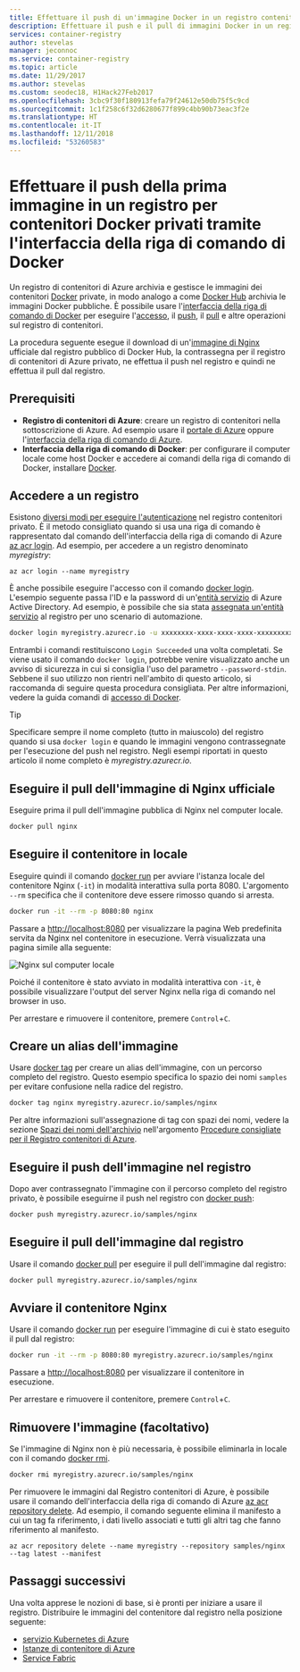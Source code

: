 ```yaml
---
title: Effettuare il push di un'immagine Docker in un registro contenitori di Azure privato
description: Effettuare il push e il pull di immagini Docker in un registro di contenitori privati in Azure tramite l'interfaccia della riga di comando di Docker
services: container-registry
author: stevelas
manager: jeconnoc
ms.service: container-registry
ms.topic: article
ms.date: 11/29/2017
ms.author: stevelas
ms.custom: seodec18, H1Hack27Feb2017
ms.openlocfilehash: 3cbc9f30f180913fefa79f24612e50db75f5c9cd
ms.sourcegitcommit: 1c1f258c6f32d6280677f899c4bb90b73eac3f2e
ms.translationtype: HT
ms.contentlocale: it-IT
ms.lasthandoff: 12/11/2018
ms.locfileid: "53260583"
---
```

# <a name="push-your-first-image-to-a-private-docker-container-registry-using-the-docker-cli"></a>Effettuare il push della prima immagine in un registro per contenitori Docker privati tramite l'interfaccia della riga di comando di Docker

Un registro di contenitori di Azure archivia e gestisce le immagini dei contenitori [Docker](http://hub.docker.com) private, in modo analogo a come [Docker Hub](https://hub.docker.com/) archivia le immagini Docker pubbliche. È possibile usare l'[interfaccia della riga di comando di Docker](https://docs.docker.com/engine/reference/commandline/cli/) per eseguire l'[accesso](https://docs.docker.com/engine/reference/commandline/login/), il [push](https://docs.docker.com/engine/reference/commandline/push/), il [pull](https://docs.docker.com/engine/reference/commandline/pull/) e altre operazioni sul registro di contenitori.

La procedura seguente esegue il download di un'[immagine di Nginx](https://store.docker.com/images/nginx) ufficiale dal registro pubblico di Docker Hub, la contrassegna per il registro di contenitori di Azure privato, ne effettua il push nel registro e quindi ne effettua il pull dal registro.

## <a name="prerequisites"></a>Prerequisiti

* **Registro di contenitori di Azure**: creare un registro di contenitori nella sottoscrizione di Azure. Ad esempio usare il [portale di Azure](container-registry-get-started-portal.md) oppure l'[interfaccia della riga di comando di Azure](container-registry-get-started-azure-cli.md).
* **Interfaccia della riga di comando di Docker**: per configurare il computer locale come host Docker e accedere ai comandi della riga di comando di Docker, installare [Docker](https://docs.docker.com/engine/installation/).

## <a name="log-in-to-a-registry"></a>Accedere a un registro

Esistono [diversi modi per eseguire l'autenticazione](container-registry-authentication.md) nel registro contenitori privato. È il metodo consigliato quando si usa una riga di comando è rappresentato dal comando dell'interfaccia della riga di comando di Azure [az acr login](/cli/azure/acr?view=azure-cli-latest#az-acr-login). Ad esempio, per accedere a un registro denominato *myregistry*:

```azurecli
az acr login --name myregistry
```

È anche possibile eseguire l'accesso con il comando [docker login](https://docs.docker.com/engine/reference/commandline/login/). L'esempio seguente passa l'ID e la password di un'[entità servizio](../active-directory/develop/app-objects-and-service-principals.md) di Azure Active Directory. Ad esempio, è possibile che sia stata [assegnata un'entità servizio](container-registry-authentication.md#service-principal) al registro per uno scenario di automazione.

```Bash
docker login myregistry.azurecr.io -u xxxxxxxx-xxxx-xxxx-xxxx-xxxxxxxxxxxx -p myPassword
```

Entrambi i comandi restituiscono `Login Succeeded` una volta completati. Se viene usato il comando `docker login`, potrebbe venire visualizzato anche un avviso di sicurezza in cui si consiglia l'uso del parametro `--password-stdin`. Sebbene il suo utilizzo non rientri nell'ambito di questo articolo, si raccomanda di seguire questa procedura consigliata. Per altre informazioni, vedere la guida comandi di [accesso di Docker](https://docs.docker.com/engine/reference/commandline/login/).

> [!TIP]
> Specificare sempre il nome completo (tutto in maiuscolo) del registro quando si usa `docker login` e quando le immagini vengono contrassegnate per l'esecuzione del push nel registro. Negli esempi riportati in questo articolo il nome completo è *myregistry.azurecr.io*.

## <a name="pull-the-official-nginx-image"></a>Eseguire il pull dell'immagine di Nginx ufficiale

Eseguire prima il pull dell'immagine pubblica di Nginx nel computer locale.

```Bash
docker pull nginx
```

## <a name="run-the-container-locally"></a>Eseguire il contenitore in locale

Eseguire quindi il comando [docker run](https://docs.docker.com/engine/reference/run/) per avviare l'istanza locale del contenitore Nginx (`-it`) in modalità interattiva sulla porta 8080. L'argomento `--rm` specifica che il contenitore deve essere rimosso quando si arresta.

```Bash
docker run -it --rm -p 8080:80 nginx
```

Passare a [http://localhost:8080](http://localhost:8080) per visualizzare la pagina Web predefinita servita da Nginx nel contenitore in esecuzione. Verrà visualizzata una pagina simile alla seguente:

![Nginx sul computer locale](./media/container-registry-get-started-docker-cli/nginx.png)

Poiché il contenitore è stato avviato in modalità interattiva con `-it`, è possibile visualizzare l'output del server Nginx nella riga di comando nel browser in uso.

Per arrestare e rimuovere il contenitore, premere `Control`+`C`.

## <a name="create-an-alias-of-the-image"></a>Creare un alias dell'immagine

Usare [docker tag](https://docs.docker.com/engine/reference/commandline/tag/) per creare un alias dell'immagine, con un percorso completo del registro. Questo esempio specifica lo spazio dei nomi `samples` per evitare confusione nella radice del registro.

```Bash
docker tag nginx myregistry.azurecr.io/samples/nginx
```

Per altre informazioni sull'assegnazione di tag con spazi dei nomi, vedere la sezione [Spazi dei nomi dell'archivio](container-registry-best-practices.md#repository-namespaces) nell'argomento [Procedure consigliate per il Registro contenitori di Azure](container-registry-best-practices.md).

## <a name="push-the-image-to-your-registry"></a>Eseguire il push dell'immagine nel registro

Dopo aver contrassegnato l'immagine con il percorso completo del registro privato, è possibile eseguirne il push nel registro con [docker push](https://docs.docker.com/engine/reference/commandline/push/):

```Bash
docker push myregistry.azurecr.io/samples/nginx
```

## <a name="pull-the-image-from-your-registry"></a>Eseguire il pull dell'immagine dal registro

Usare il comando [docker pull](https://docs.docker.com/engine/reference/commandline/pull/) per eseguire il pull dell'immagine dal registro:

```Bash
docker pull myregistry.azurecr.io/samples/nginx
```

## <a name="start-the-nginx-container"></a>Avviare il contenitore Nginx

Usare il comando [docker run](https://docs.docker.com/engine/reference/run/) per eseguire l'immagine di cui è stato eseguito il pull dal registro:

```Bash
docker run -it --rm -p 8080:80 myregistry.azurecr.io/samples/nginx
```

Passare a [http://localhost:8080](http://localhost:8080) per visualizzare il contenitore in esecuzione.

Per arrestare e rimuovere il contenitore, premere `Control`+`C`.

## <a name="remove-the-image-optional"></a>Rimuovere l'immagine (facoltativo)

Se l'immagine di Nginx non è più necessaria, è possibile eliminarla in locale con il comando [docker rmi](https://docs.docker.com/engine/reference/commandline/rmi/).

```Bash
docker rmi myregistry.azurecr.io/samples/nginx
```

Per rimuovere le immagini dal Registro contenitori di Azure, è possibile usare il comando dell'interfaccia della riga di comando di Azure [az acr repository delete](/cli/azure/acr/repository#az-acr-repository-delete). Ad esempio, il comando seguente elimina il manifesto a cui un tag fa riferimento, i dati livello associati e tutti gli altri tag che fanno riferimento al manifesto.

```azurecli
az acr repository delete --name myregistry --repository samples/nginx --tag latest --manifest
```

## <a name="next-steps"></a>Passaggi successivi

Una volta apprese le nozioni di base, si è pronti per iniziare a usare il registro. Distribuire le immagini del contenitore dal registro nella posizione seguente:

* [servizio Kubernetes di Azure](../aks/tutorial-kubernetes-prepare-app.md)
* [Istanze di contenitore di Azure](../container-instances/container-instances-tutorial-prepare-app.md)
* [Service Fabric](../service-fabric/service-fabric-tutorial-create-container-images.md)
